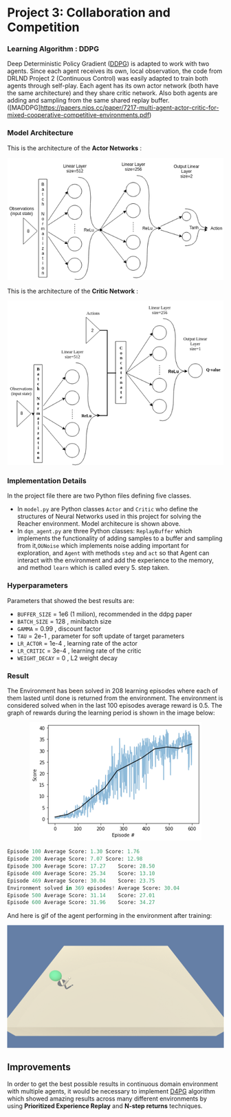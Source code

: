 [//]: # (Image References)

[image1]: https://user-images.githubusercontent.com/10624937/42135619-d90f2f28-7d12-11e8-8823-82b970a54d7e.gif "Trained Agent"

# Project 3: Collaboration and Competition

### Learning Algorithm : DDPG

Deep Deterministic Policy Gradient ([DDPG](https://arxiv.org/pdf/1509.02971.pdf)) is adapted to work with two agents. Since each agent receives its own, local observation, the code from DRLND Project 2 (Continuous Control) was easily adapted to train both agents through self-play. Each agent has its own actor network (both have the same architecture) and they share critic network. Also both agents are adding and sampling from the same shared replay buffer. ([MADDPG]https://papers.nips.cc/paper/7217-multi-agent-actor-critic-for-mixed-cooperative-competitive-environments.pdf)

### Model Architecture
This is the architecture of the **Actor Networks** :
<p align="center">
<img src="https://github.com/brinij/p3_collab-compet/blob/master/maddpg_actor.png" width="600">
</p>

This is the architecture of the **Critic Network** :
<p align="center">
<img src="https://github.com/brinij/p3_collab-compet/blob/master/maddpg_critic.png" width="600">
</p>


### Implementation Details

In the project file there are two Python files defining five classes. 
- In `model.py` are Python classes `Actor` and `Critic` who define the structures of Neural Networks used in this project for solving the Reacher environment. Model architecure is shown above.
- In `dqn_agent.py` are three Python classes: `ReplayBuffer` which implements the functionality of adding samples to a buffer and sampling from it,`OUNoise` which implements noise adding important for exploration, and `Agent` with methods `step` and `act` so that Agent can interact with the environment and add the experience to the memory, and method `learn` which is called every 5. step taken. 

### Hyperparameters
Parameters that showed the best results are:
- `BUFFER_SIZE` = 1e6 (1 milion), recommended in the ddpg paper
- `BATCH_SIZE`  = 128 , minibatch size
- `GAMMA`       = 0.99 , discount factor
- `TAU`         = 2e-1 , parameter for soft update of target parameters
- `LR_ACTOR`    = 1e-4 , learning rate of the actor
- `LR_CRITIC`   = 3e-4 , learning rate of the critic
- `WEIGHT_DECAY` = 0 ,  L2 weight decay

### Result

The Environment has been solved in 208 learning episodes where each of them lasted until done is returned from the environment. The environment is considered solved when in the last 100 episodes average reward is 0.5. The graph of rewards during the learning period is shown in the image below:

<p align="center">
<img src="https://github.com/brinij/p2_continuous-control/blob/master/p2_rewards.png" width="400">
</p>

```python
Episode 100	Average Score: 1.30	Score: 1.76
Episode 200	Average Score: 7.07	Score: 12.98
Episode 300	Average Score: 17.27	Score: 28.50
Episode 400	Average Score: 25.34	Score: 13.10
Episode 469	Average Score: 30.04	Score: 23.75
Environment solved in 369 episodes!	Average Score: 30.04
Episode 500	Average Score: 31.14	Score: 27.01
Episode 600	Average Score: 31.96	Score: 34.27
```

And here is gif of the agent performing in the environment after training:

<p align="center">
<img src="https://github.com/brinij/p2_continuous-control/blob/master/reacher_trained_solution.gif" width="600">
</p>

## Improvements
In order to get the best possible results in continuous domain environment with multiple agents, it would be necessary to implement [D4PG](https://openreview.net/forum?id=SyZipzbCb) algorithm which showed amazing results across many different environments by using **Prioritized Experience Replay** and **N-step returns** techniques.

